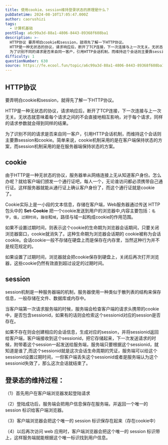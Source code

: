 ```yaml
---
title: 使用cookie、session维持登录状态的原理是什么？
pubDatetime: 2024-08-10T17:05:47.000Z
author: caorushizi
tags:
  - 计算机基础
postSlug: a6c99a3d-88a1-4806-8443-89368f608ba1
description: >-
  HTTP协议 要弄明白cookie和session，就得先了解一下HTTP协议。
  HTTP是一种无状态的协议，请求响应后，断开了TCP连接，下一次连接与上一次无关。无状态就意味着每个请求之间的不会直接地相互影响，对于每个请求，同样的请求参数就会得到同样的结果。
  为了识别不同的请求是否来自同一客户，引用HTTP会话机制，而维持这个会话则主要靠session和cookie。简单来说，cookie机制采
difficulty: 1
questionNumber: 630
source: https://fe.ecool.fun/topic/a6c99a3d-88a1-4806-8443-89368f608ba1
---
```


## HTTP协议

要弄明白cookie和session，就得先了解一下HTTP协议。

HTTP是一种无状态的协议，请求响应后，断开了TCP连接，下一次连接与上一次无关。无状态就意味着每个请求之间的不会直接地相互影响，对于每个请求，同样的请求参数就会得到同样的结果。

为了识别不同的请求是否来自同一客户，引用HTTP会话机制，而维持这个会话则主要靠session和cookie。简单来说，cookie机制采用的是在客户端保持状态的方案，而session机制采用的是在服务器端保持状态的方案。

## cookie

由于HTTP是一种无状态的协议，服务器单从网络连接上无从知道客户身份。怎么办呢？就给客户端们颁发一个通行证吧，每人一个，无论谁访问都必须携带自己通行证。这样服务器就能从通行证上确认客户身份了，而这个通行证就是cookie了。

Cookie实际上是一小段的文本信息，存储在客户端，Web服务器通过传送 HTTP 包头中的 **Set-Cookie** 把一个cookie发送到用户的浏览器中,内容主要包括：`名字`，`值`，`过期时间`，`路径`和`域`，路径与域一起构成cookie的作用范围。

如果不设置过期时间，则表示这个cookie的生命期为浏览器会话期间，只要关闭浏览器窗口，cookie就消失了。这种生命期为浏览器会话期的 cookie被称为会话cookie。会话cookie一般不存储在硬盘上而是保存在内存里，当然这种行为并不是规范规定的。

如果设置了过期时间，浏览器就会把cookie保存到硬盘上，关闭后再次打开浏览器，这些cookie仍然有效直到超过设定的过期时间。

## session

session机制是一种服务器端的机制，服务器使用一种类似于散列表的结构来保存信息，一般存储在文件、数据库或内存中。

当客户端第一次请求服务端的时候，服务端会检查客户端的请求头携带的cookie中，是否包含sessionid，如果有的话则会检索这个sessionid对应的session是否存在。

如果不存在则会创建相应的会话信息，生成对应的session，并将sessionid返回给客户端，客户端接收到这个sessionid，把它存储起来，下一次发送请求的时候，附带着这个session一起发送给服务端，服务端只要根据这个sessionid，就知道是谁了,而这个sessionid就是这次会话生命周期的凭证，服务端可以给这个sessionid设置过期时间，一但客户端丢失这个sessionid或者是服务端认为这个sessionid失效了，那么这次会话就结束了。

## 登录态的维持过程：

（1）首先用户在客户端浏览器发起登陆请求

（2）登陆成功后，服务端会把用户信息保存在服务端，并返回一个唯一的 session 标识给客户端浏览器。

（3）客户端浏览器会把这个唯一的 session 标识保存在起来（存在cookie中）

（4）以后再次访问 web 应用时，客户端浏览器会把这个唯一的 session 标识带上，这样服务端就能根据这个唯一标识找到用户信息。
